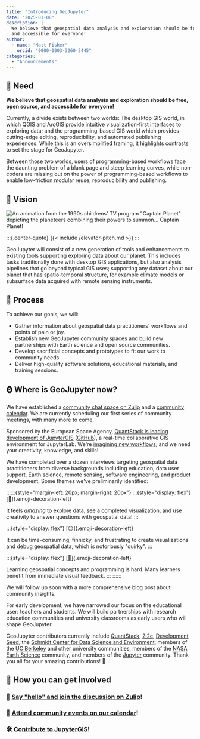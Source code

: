 ```yaml
---
title: "Introducing GeoJupyter"
date: "2025-01-08"
description: |
  We believe that geospatial data analysis and exploration should be free, open source,
  and accessible for everyone!
author:
  - name: "Matt Fisher"
    orcid: "0000-0003-3260-5445"
categories:
  - "Announcements"
---
```


## :jigsaw: Need

**We believe that geospatial data analysis and exploration should be free, open source,
and accessible for everyone!**

Currently, a divide exists between two worlds: The desktop GIS world, in which QGIS and
ArcGIS provide intuitive visualization-first interfaces to exploring data; and the
programming-based GIS world which provides cutting-edge editing, reproducibility, and
automated publishing experiences.
While this is an oversimplified framing, it highlights contrasts to set the stage
for GeoJupyter.

Between those two worlds, users of programming-based workflows face the daunting problem
of a blank page and steep learning curves, while non-coders are missing out on the
power of programming-based workflows to enable low-friction modular reuse,
reproducibility and publishing.


## :telescope: Vision

![An animation from the 1990s childrens' TV program "Captain Planet" depicting the planeteers combining their powers to summon... Captain Planet!](https://media1.tenor.com/m/hWtovfyLjNAAAAAd/captain-planet-let-our-powers-combine.gif)

:::{.center-quote}
{{< include /elevator-pitch.md >}}
:::

GeoJupyter will consist of a new generation of tools and enhancements to existing tools
supporting exploring data about our planet. This includes tasks traditionally done with
desktop GIS applications, but also analysis pipelines that go beyond typical GIS uses;
supporting any dataset about our planet that has spatio-temporal structure, for example
climate models or subsurface data acquired with remote sensing instruments.


## :memo: Process

To achieve our goals, we will:

* Gather information about geospatial data practitioners' workflows and points of pain
  or joy.
* Establish new GeoJupyter community spaces and build new partnerships with Earth
  science and open source communities.
* Develop sacrificial concepts and prototypes to fit our work to community needs.
* Deliver high-quality software solutions, educational materials, and training sessions.


## :watch: Where is GeoJupyter now?

We have established a
[community chat space on Zulip](https://jupyter.zulipchat.com/#narrow/channel/471314-geojupyter/topic/Welcome)
and a [community calendar](/calendar.md).
We are currently scheduling our first series of community meetings, with many more to come.

Sponsored by the European Space Agency,
[QuantStack is leading development of JupyterGIS](https://blog.jupyter.org/jupytergis-d63b7adf9d0c)
([GitHub](https://github.com/geojupyter/jupytergis)),
a real-time collaborative GIS environment for JupyterLab. We're
[imagining new workflows](https://jupyter.zulipchat.com/#narrow/channel/471314-geojupyter/topic/.22Bouncing.22.20between.20JupyterGIS.20and.20a.20Jupyter.20Notebook), and we need your creativity, knowledge, and skills!

We have completed over a dozen interviews targeting geospatial data practitioners from
diverse backgrounds including education, data user support, Earth science, remote
sensing, software engineering, and product development.
Some themes we've preliminarily identified:

::::::{style="margin-left: 20px; margin-right: 20px"}
:::{style="display: flex"}
[:star_struck:]{.emoji-decoration-left}

It feels _amazing_ to explore data, see a completed visualization, and
use creativity to answer questions with geospatial data!
:::

:::{style="display: flex"}
[:confounded:]{.emoji-decoration-left}

It can be time-consuming, finnicky, and frustrating to create visualizations
and debug geospatial data, which is notoriously "quirky".
:::

:::{style="display: flex"}
[:climbing:]{.emoji-decoration-left}

Learning geospatial concepts and programming is hard.
Many learners benefit from immediate visual feedback.
:::
::::::

We will follow up soon with a more comprehensive blog post about community insights.

For early development, we have narrowed our focus on the educational user: teachers and
students. We will build partnerships with research education communities and university
classrooms as early users who will shape GeoJupyter.

GeoJupyter contributors currently include
[QuantStack](https://quantstack.net/),
[2i2c](https://2i2c.org/),
[Development Seed](https://developmentseed.org/),
the [Schmidt Center for Data Science and Environment](https://dse.berkeley.edu/),
members of the [UC Berkeley](https://berkeley.edu) and other university communities,
members of the [NASA Earth Science](https://science.nasa.gov/earth-science/) community,
and members of the [Jupyter](https://jupyter.org/) community.
Thank you all for your amazing contributions! :bow:


## :index_pointing_at_the_viewer: How you can get involved

### :wave: [Say "hello" and join the discussion on Zulip](https://jupyter.zulipchat.com/#narrow/channel/471314-geojupyter/topic/Welcome)!

### :calendar: [Attend community events on our calendar](/calendar.md)!

### :hammer_and_wrench: [Contribute to JupyterGIS](https://github.com/geojupyter/jupytergis/)!

